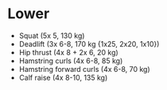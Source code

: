 # Lower
* Squat (5x 5, 130 kg)
* Deadlift (3x 6-8, 170 kg {1x25, 2x20, 1x10})
* Hip thrust (4x 8 + 2x 6, 20 kg)
* Hamstring curls (4x 6-8, 85 kg)
* Hamstring forward curls (4x 6-8, 70 kg)
* Calf raise (4x 8-10, 135 kg)
